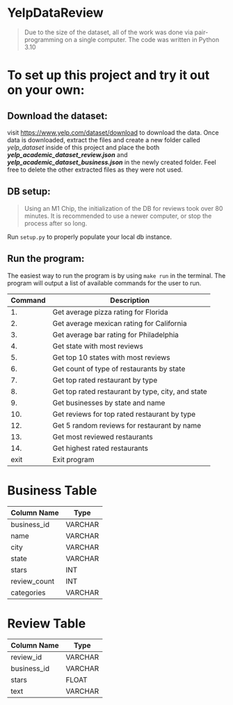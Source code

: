 # YelpDataReview

> Due to the size of the dataset, all of the work was done via pair-programming on a single computer. The code was written in Python 3.10

# To set up this project and try it out on your own:
## Download the dataset:
visit https://www.yelp.com/dataset/download to download the data. Once data is downloaded, extract the files and create a new folder called *yelp_dataset* inside of this project and place the both ***yelp_academic_dataset_review.json*** and ***yelp_academic_dataset_business.json*** in the newly created folder. Feel free to delete the other extracted files as they were not used.

## DB setup:
> Using an M1 Chip, the initialization of the DB for reviews took over 80 minutes. It is recommended to use a newer computer, or stop the process after so long.

Run `setup.py` to properly populate your local db instance.

## Run the program:
The easiest way to run the program is by using `make run` in the terminal. The program will output a list of available commands for the user to run.

| Command | Description |
| --- | --- |
| 1. | Get average pizza rating for Florida |
| 2. | Get average mexican rating for California |
| 3. | Get average bar rating for Philadelphia |
| 4. | Get state with most reviews |
| 5. | Get top 10 states with most reviews |
| 6. | Get count of type of restaurants by state |
| 7. | Get top rated restaurant by type |
| 8. | Get top rated restaurant by type, city, and state |
| 9. | Get businesses by state and name |
| 10. | Get reviews for top rated restaurant by type |
| 12. | Get 5 random reviews for restaurant by name |
| 13. | Get most reviewed restaurants |
| 14. | Get highest rated restaurants |
| exit | Exit program |

# Business Table
| Column Name | Type |
| --- | --- |
| business_id | VARCHAR |
| name | VARCHAR |
| city | VARCHAR |
| state | VARCHAR |
| stars | INT |
| review_count | INT |
| categories | VARCHAR |

# Review Table
| Column Name | Type |
| --- | --- |
| review_id | VARCHAR | 
| business_id | VARCHAR |
| stars | FLOAT | 
| text | VARCHAR |
